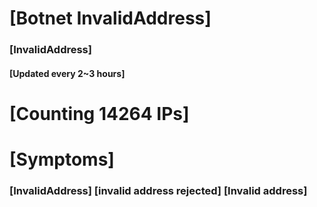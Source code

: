# [Botnet InvalidAddress]
### [InvalidAddress]
#### [Updated every 2~3 hours]

# [Counting 14264 IPs]

# [Symptoms] 

###   [InvalidAddress] [invalid address rejected] [Invalid address]
